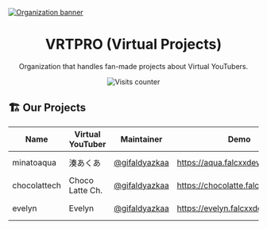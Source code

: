 [![Organization banner](https://cdn.upload.systems/uploads/Z6nQdJ7m.webp)](#)

<div align="center">

# VRTPRO (Virtual Projects)

Organization that handles fan-made projects about Virtual YouTubers.

![Visits counter](https://komarev.com/ghpvc/?username=vrtpro&style=for-the-badge&label=Visits)

</div>

## 🏗️ Our Projects

| Name         | Virtual YouTuber | Maintainer                                       | Demo                              | Hosted with                                                                                                                     | State                                                                                                                                                      |
| ------------ | ---------------- | ------------------------------------------------ | --------------------------------- | ------------------------------------------------------------------------------------------------------------------------------- | ---------------------------------------------------------------------------------------------------------------------------------------------------------- |
| minatoaqua   | 湊あくあ         | [@gifaldyazkaa](https://github.com/gifaldyazkaa) | https://aqua.falcxxdev.cyou/      | [![Netlify](https://img.shields.io/badge/netlify-04A29F?logo=netlify&logoColor=white&style=for-the-badge)](https://netlify.com) | ![State](https://img.shields.io/website.svg?url=https%3A%2F%2Faqua.falcxxdev.cyou&style=for-the-badge&label=state&logo=google-earth&logoColor=white)       |
| chocolattech | Choco Latte Ch.  | [@gifaldyazkaa](https://github.com/gifaldyazkaa) | https://chocolatte.falcxxdev.cyou | [![Netlify](https://img.shields.io/badge/netlify-04A29F?logo=netlify&logoColor=white&style=for-the-badge)](https://netlify.com) | ![State](https://img.shields.io/website.svg?url=https%3A%2F%2Fchocolatte.falcxxdev.cyou&style=for-the-badge&label=state&logo=google-earth&logoColor=white) |
| evelyn       | Evelyn           | [@gifaldyazkaa](https://github.com/gifaldyazkaa) | https://evelyn.falcxxdev.cyou     | [![Netlify](https://img.shields.io/badge/netlify-04A29F?logo=netlify&logoColor=white&style=for-the-badge)](https://netlify.com) | ![State](https://img.shields.io/website.svg?url=https%3A%2F%2Fevelyn.falcxxdev.cyou&style=for-the-badge&label=state&logo=google-earth&logoColor=white)     |
